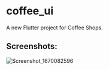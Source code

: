 # coffee_ui

A new Flutter project for Coffee Shops.

## Screenshots:

![Screenshot_1670082596](https://user-images.githubusercontent.com/97155560/205449647-9a78e786-69df-43b7-968f-3a01b7b73665.png)
